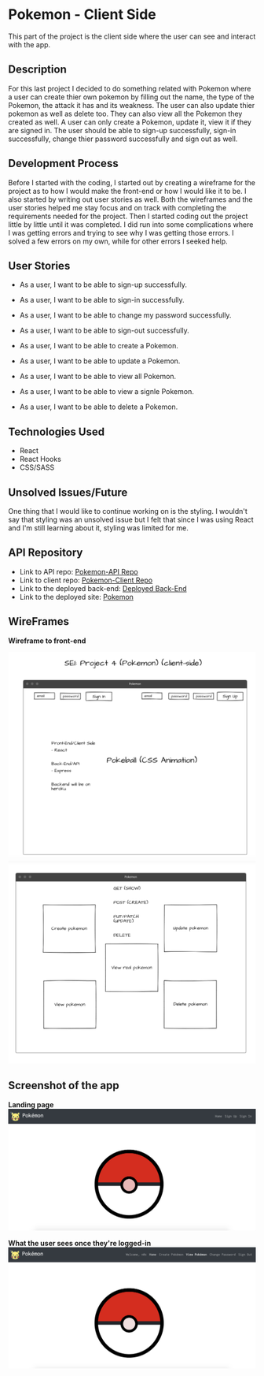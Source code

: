 # **Pokemon - Client Side**
This part of the project is the client side where the user can see and interact with the app.

## **Description**
For this last project I decided to do something related with Pokemon where a user can create thier own pokemon by filling out the name, the type of the Pokemon, the attack it has and its weakness. The user can also update thier pokemon as well as delete too. They can also view all the Pokemon they created as well. A user can only create a Pokemon, update it, view it if they are signed in. The user should be able to sign-up successfully, sign-in successfully, change thier password successfully and sign out as well.

## **Development Process**
Before I started with the coding, I started out by creating a wireframe for the project as to how I would make the front-end or how I would like it to be. I also started by writing out user stories as well. Both the wireframes and the user stories helped me stay focus and on track with completing the requirements needed for the project. Then I started coding out the project little by little until it was completed. I did run into some complications where I was getting errors and trying to see why I was getting those errors. I solved a few errors on my own, while for other errors I seeked help.

## **User Stories**
- As a user, I want to be able to sign-up successfully.

- As a user, I want to be able to sign-in successfully.

- As a user, I want to be able to change my password successfully.

- As a user, I want to be able to sign-out successfully.

- As a user, I want to be able to create a Pokemon.

- As a user, I want to be able to update a Pokemon.

- As a user, I want to be able to view all Pokemon.

- As a user, I want to be able to view a signle Pokemon.

- As a user, I want to be able to delete a Pokemon.

## **Technologies Used**
- React
- React Hooks
- CSS/SASS

## **Unsolved Issues/Future**
One thing that I would like to continue working on is the styling. I wouldn't say that styling was an unsolved issue but I felt that since I was using React and I'm still learning about it, styling was limited for me.

## **API Repository**
- Link to API repo: [Pokemon-API Repo](https://github.com/Nancy4510/pokemon-api)
- Link to client repo: [Pokemon-Client Repo](https://github.com/Nancy4510/pokemon-client)
- Link to the deployed back-end: [Deployed Back-End](https://enigmatic-brook-22865.herokuapp.com/)
- Link to the deployed site: [Pokemon](https://nancy4510.github.io/pokemon-client/#//)

## **WireFrames**
**Wireframe to front-end**

![Wireframe1](WireFrame1.png)
![Wireframe2](Wireframe2.png)

## **Screenshot of the app**
**Landing page**
![app1](app1.png)

**What the user sees once they're logged-in**
![app2](app2.png)
